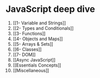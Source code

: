 #  JavaScript deep dive

1. [[1- Variable and Strings]]
2. [[2- Types and Conditionals]]
3. [[3- Functions]]
4. [[4- Objects and Maps]]
5. [[5- Arrays & Sets]]
6. [[6- Classes]]
7. [[7- DOM]]
8. [[Async JavaScript]]
9. [[Essentials Concepts]]
10. [[Miscellaneous]]